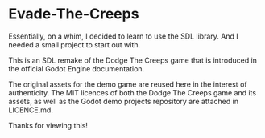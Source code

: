 # Evade-The-Creeps
Essentially, on a whim, I decided to learn to use the SDL library. And I needed a small project to start out with.

This is an SDL remake of the Dodge The Creeps game that is introduced in the official Godot Engine documentation.

The original assets for the demo game are reused here in the interest of authenticity. The MIT licences of both the Dodge The Creeps game and its assets, as well as the Godot demo projects repository are attached in LICENCE.md.

Thanks for viewing this!
